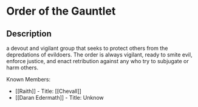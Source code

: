 # Order of the Gauntlet
## Description
a devout and vigilant group that seeks to protect others from the depredations of evildoers. The order is always vigilant, ready to smite evil, enforce justice, and enact retribution against any who try to subjugate or harm others.

Known Members:
- [[Raith]] - Title: [[Chevall]]
- [[Daran Edermath]] - Title: Unknow